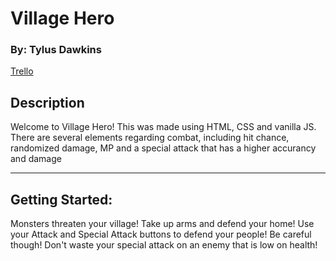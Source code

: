 # Village Hero
### By: Tylus Dawkins
[Trello](https://trello.com/b/EKFCJ4KL/dodge-hero-copy-cat)
## Description
Welcome to Village Hero!
This was made using HTML, CSS and vanilla JS. There are several elements regarding combat, including hit chance, randomized damage, MP and a special attack that has a higher accurancy and damage
***
## Getting Started:
Monsters threaten your village! Take up arms and defend your home!
Use your Attack and Special Attack buttons to defend your people! Be careful though! Don't waste your special attack on an enemy that is low on health!

